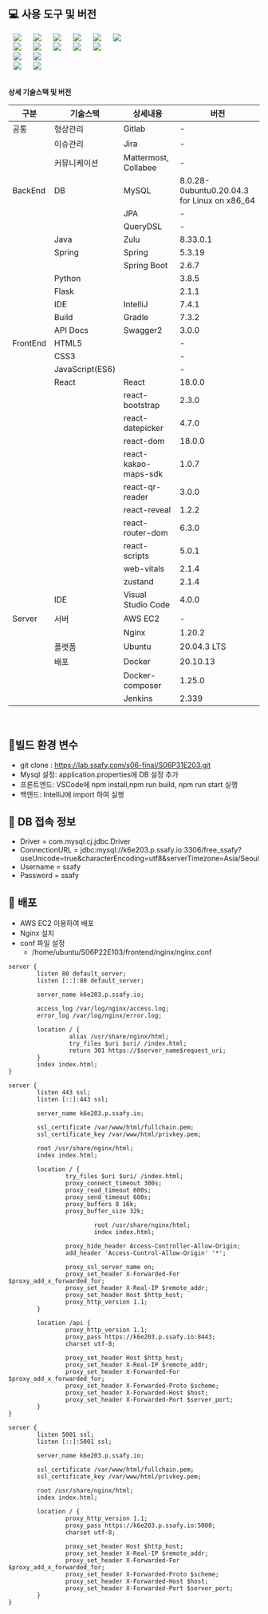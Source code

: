 ## 💻 사용 도구 및 버전

<img src="https://img.shields.io/badge/Java-007396?style=for-the-badge&logo=Java&logoColor=#007396" style="height : auto; margin-left : 10px; margin-right : 10px;"/> <img src="https://img.shields.io/badge/Spring Boot-6DB33F?style=for-the-badge&logo=Spring Boot&logoColor=white" style="height : auto; margin-left : 10px; margin-right : 10px;"/> <img src="https://img.shields.io/badge/Flask-764ABC?style=for-the-badge&logo=Flask&logoColor=white" style="height : auto; margin-left : 10px; margin-right : 10px;"/> <img src="https://img.shields.io/badge/JSON Web Tokens-000000?style=for-the-badge&logo=JSON Web Tokens&logoColor=white" style="height : auto; margin-left : 10px; margin-right : 10px;"/> <img src="https://img.shields.io/badge/Spring Security-6DB33F?style=for-the-badge&logo=Spring Security&logoColor=white" style="height : auto; margin-left : 10px; margin-right : 10px;"/> <img src="https://img.shields.io/badge/Amazon S3-569A31?style=for-the-badge&logo=Amazon S3&logoColor=white" style="height : auto; margin-left : 10px; margin-right : 10px;"/><br>
<img src="https://img.shields.io/badge/Gradle-02303A?style=for-the-badge&logo=Gradle&logoColor=white" style="height : auto; margin-left : 10px; margin-right : 10px;"/> <img src="https://img.shields.io/badge/Nginx-009639?style=for-the-badge&logo=NGINX&logoColor=white" style="height : auto; margin-left : 10px; margin-right : 10px;"/> <img src="https://img.shields.io/badge/Docker-2496ED?style=for-the-badge&logo=Docker&logoColor=white" style="height : auto; margin-left : 10px; margin-right : 10px;"/> <img src="https://img.shields.io/badge/Jenkins-D24939?style=for-the-badge&logo=Jenkins&logoColor=white" style="height : auto; margin-left : 10px; margin-right : 10px;"/> <img src="https://img.shields.io/badge/Ubuntu-E95420?style=for-the-badge&logo=Ubuntu&logoColor=white" style="height : auto; margin-left : 10px; margin-right : 10px;"/><br>
<img src="https://img.shields.io/badge/React-61DAFB?style=for-the-badge&logo=React&logoColor=white" style="height : auto; margin-left : 10px; margin-right : 10px;"/> <img src="https://img.shields.io/badge/zustand-339939?style=for-the-badge&logo=React&logoColor=white" style="height : auto; margin-left : 10px; margin-right : 10px;"/> <br>
<img src="https://img.shields.io/badge/Jira-0052CC?style=for-the-badge&logo=Jira&logoColor=white" style="height : auto; margin-left : 10px; margin-right : 10px;"/> <img src="https://img.shields.io/badge/GitLab-FCA121?style=for-the-badge&logo=GitLab&logoColor=white" style="height : auto; margin-left : 10px; margin-right : 10px;"/> <br/>

<br/>
<summary> <b> 상세 기술스택 및 버전</b> </summary>

| 구분     | 기술스택        | 상세내용             | 버전                                        |
| -------- | --------------- | -------------------- | ------------------------------------------- |
| 공통     | 형상관리        | Gitlab               | \-                                          |
|          | 이슈관리        | Jira                 | \-                                          |
|          | 커뮤니케이션    | Mattermost, Collabee | \-                                          |
| BackEnd  | DB              | MySQL                | 8.0.28-0ubuntu0.20.04.3 for Linux on x86_64 |
|          |                 | JPA                  | \-                                          |
|          |                 | QueryDSL             | \-                                          |
|          | Java            | Zulu                 | 8.33.0.1                                    |
|          | Spring          | Spring               | 5.3.19                                      |
|          |                 | Spring Boot          | 2.6.7                                       |
|          | Python          |                      | 3.8.5                                       |
|          | Flask           |                      | 2.1.1                                       |
|          | IDE             | IntelliJ             | 7.4.1                                       |
|          | Build           | Gradle               | 7.3.2                                       |
|          | API Docs        | Swagger2             | 3.0.0                                       |
| FrontEnd | HTML5           |                      | \-                                          |
|          | CSS3            |                      | \-                                          |
|          | JavaScript(ES6) |                      | \-                                          |
|          | React           | React                | 18.0.0                                      |
|          |                 | react-bootstrap      | 2.3.0                                       |
|          |                 | react-datepicker     | 4.7.0                                       |
|          |                 | react-dom            | 18.0.0                                      |
|          |                 | react-kakao-maps-sdk | 1.0.7                                       |
|          |                 | react-qr-reader      | 3.0.0                                       |
|          |                 | react-reveal         | 1.2.2                                       |
|          |                 | react-router-dom     | 6.3.0                                       |
|          |                 | react-scripts        | 5.0.1                                       |
|          |                 | web-vitals           | 2.1.4                                       |
|          |                 | zustand              | 2.1.4                                       |
|          | IDE             | Visual Studio Code   | 4.0.0                                       |
| Server   | 서버            | AWS EC2              | \-                                          |
|          |                 | Nginx                | 1.20.2                                      |
|          | 플랫폼          | Ubuntu               | 20.04.3 LTS                                 |
|          | 배포            | Docker               | 20.10.13                                    |
|          |                 | Docker-composer      | 1.25.0                                      |
|          |                 | Jenkins              | 2.339                                       |

<br/>

## &#127746;빌드 환경 변수

- git clone : <a>https://lab.ssafy.com/s06-final/S06P31E203.git
- Mysql 설정: application.properties에 DB 설정 추가
- 프론트엔드: VSCode에 npm install,npm run build, npm run start 실행
- 백엔드: IntelliJ에 import 하여 실행

## 📃 DB 접속 정보

- Driver = com.mysql.cj.jdbc.Driver
- ConnectionURL = jdbc:mysql://k6e203.p.ssafy.io:3306/free_ssafy?useUnicode=true&characterEncoding=utf8&serverTimezone=Asia/Seoul
- Username = ssafy
- Password = ssafy

## 🚢 배포

- AWS EC2 이용하여 배포
- Nginx 설치
- conf 파일 설정
  - /home/ubuntu/S06P22E103/frontend/nginx/nginx.conf

```
server {
        listen 80 default_server;
        listen [::]:80 default_server;

        server_name k6e203.p.ssafy.io;

        access_log /var/log/nginx/access.log;
        error_log /var/log/nginx/error.log;

        location / {
                 alias /usr/share/nginx/html;
                 try_files $uri $uri/ /index.html;
                 return 301 https://$server_name$request_uri;
        }
        index index.html;
}

server {
        listen 443 ssl;
        listen [::]:443 ssl;

        server_name k6e203.p.ssafy.io;

        ssl_certificate /var/www/html/fullchain.pem;
        ssl_certificate_key /var/www/html/privkey.pem;

        root /usr/share/nginx/html;
        index index.html;

        location / {
                try_files $uri $uri/ /index.html;
                proxy_connect_timeout 300s;
                proxy_read_timeout 600s;
                proxy_send_timeout 600s;
                proxy_buffers 8 16k;
                proxy_buffer_size 32k;

                        root /usr/share/nginx/html;
                        index index.html;

                proxy_hide_header Access-Controller-Allow-Origin;
                add_header 'Access-Control-Allow-Origin' '*';

                proxy_ssl_server_name on;
                proxy_set_header X-Forwarded-For $proxy_add_x_forwarded_for;
                proxy_set_header X-Real-IP $remote_addr;
                proxy_set_header Host $http_host;
                proxy_http_version 1.1;
        }

        location /api {
                proxy_http_version 1.1;
                proxy_pass https://k6e203.p.ssafy.io:8443;
                charset utf-8;

                proxy_set_header Host $http_host;
                proxy_set_header X-Real-IP $remote_addr;
                proxy_set_header X-Forwarded-For $proxy_add_x_forwarded_for;
                proxy_set_header X-Forwarded-Proto $scheme;
                proxy_set_header X-Forwarded-Host $host;
                proxy_set_header X-Forwarded-Port $server_port;
        }
}

server {
        listen 5001 ssl;
        listen [::]:5001 ssl;

        server_name k6e203.p.ssafy.io;

        ssl_certificate /var/www/html/fullchain.pem;
        ssl_certificate_key /var/www/html/privkey.pem;

        root /usr/share/nginx/html;
        index index.html;

        location / {
                proxy_http_version 1.1;
                proxy_pass https://k6e203.p.ssafy.io:5000;
                charset utf-8;

                proxy_set_header Host $http_host;
                proxy_set_header X-Real-IP $remote_addr;
                proxy_set_header X-Forwarded-For $proxy_add_x_forwarded_for;
                proxy_set_header X-Forwarded-Proto $scheme;
                proxy_set_header X-Forwarded-Host $host;
                proxy_set_header X-Forwarded-Port $server_port;
        }
}
```
